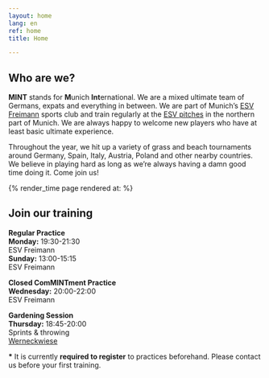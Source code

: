 ```yaml
---
layout: home
lang: en
ref: home
title: Home

---
```


## Who are we?

**MINT** stands for **M**unich **Int**ernational. We are a mixed ultimate team of Germans, expats and everything in between. We are part of Munich’s [ESV Freimann](https://esvfreimann.org/) sports club and train regularly at the [ESV pitches](https://goo.gl/maps/JhK54zKzgv22) in the northern part of Munich. We are always happy to welcome new players who have at least basic ultimate experience.

Throughout the year, we hit up a variety of grass and beach tournaments around Germany, Spain, Italy, Austria, Poland and other nearby countries. We believe in playing hard as long as we’re always having a damn good time doing it. Come join us!

 
{% render_time page rendered at: %}

## Join our training

**Regular Practice**  
**Monday:** 19:30-21:30  
ESV Freimann  
**Sunday:** 13:00-15:15  
ESV Freimann

**Closed ComMINTment Practice**  
**Wednesday:** 20:00-22:00  
ESV Freimann

**Gardening Session**  
**Thursday:** 18:45-20:00  
Sprints & throwing  
[Werneckwiese](https://goo.gl/maps/u4kZjnC6YNpw3mdD8)

__*__ It is currently **required to register** to practices beforehand. Please contact us before your first training.